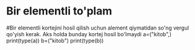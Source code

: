 # Bir elementli to'plam
#Bir elementli kortejini hosil qilish uchun alement qiymatidan so'ng vergul qo'yish kerak. Aks holda bunday kortej hosil bo'lmaydi
a=("kitob",)
print(type(a))
b=("kitob")
print(type(b))
